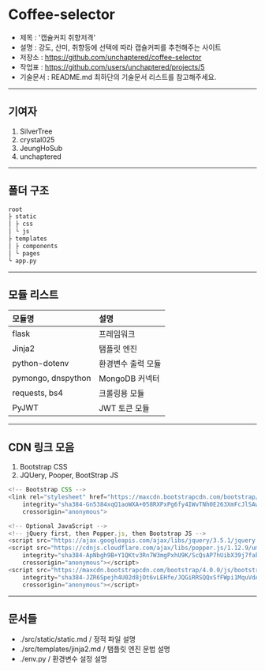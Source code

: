 # Coffee-selector

- 제목 : '캡슐커피 취향저격'
- 설명 : 강도, 산미, 취향등에 선택에 따라 캡슐커피를 추천해주는 사이트
- 저장소 : https://github.com/unchaptered/coffee-selector
- 작업표 : https://github.com/users/unchaptered/projects/5
- 기술문서 : README.md 최하단의 기술문서 리스트를 참고해주세요.

<hr>

## 기여자

1. SilverTree 
2. crystal025 
3. JeungHoSub 
4. unchaptered

<hr>

## 폴더 구조

```cmd
root
├ static
│ ├ css
│ └ js
├ templates
│ ├ components
│ └ pages
└ app.py
```

<hr>

## 모듈 리스트

| 모듈명 | 설명 |
| :----- | :--- |
| flask | 프레임워크 |
| Jinja2 | 탬플릿 엔진 |
| python-dotenv | 환경변수 출력 모듈 |
| pymongo, dnspython | MongoDB 커넥터 |
| requests, bs4 | 크롤링용 모듈 |
| PyJWT | JWT 토큰 모듈 |

<hr>

## CDN 링크 모음

1. Bootstrap CSS
2. JQUery, Pooper, BootStrap JS

```javascript
<!-- Bootstrap CSS -->
<link rel="stylesheet" href="https://maxcdn.bootstrapcdn.com/bootstrap/4.0.0/css/bootstrap.min.css"
    integrity="sha384-Gn5384xqQ1aoWXA+058RXPxPg6fy4IWvTNh0E263XmFcJlSAwiGgFAW/dAiS6JXm"
    crossorigin="anonymous">

<!-- Optional JavaScript -->
<!-- jQuery first, then Popper.js, then Bootstrap JS -->
<script src="https://ajax.googleapis.com/ajax/libs/jquery/3.5.1/jquery.min.js"></script>
<script src="https://cdnjs.cloudflare.com/ajax/libs/popper.js/1.12.9/umd/popper.min.js"
    integrity="sha384-ApNbgh9B+Y1QKtv3Rn7W3mgPxhU9K/ScQsAP7hUibX39j7fakFPskvXusvfa0b4Q"
    crossorigin="anonymous"></script>
<script src="https://maxcdn.bootstrapcdn.com/bootstrap/4.0.0/js/bootstrap.min.js"
    integrity="sha384-JZR6Spejh4U02d8jOt6vLEHfe/JQGiRRSQQxSfFWpi1MquVdAyjUar5+76PVCmYl"
    crossorigin="anonymous"></script>
```

<hr>

## 문서들

- ./src/static/static.md / 정적 파일 설명
- ./src/templates/jinja2.md / 탬플릿 엔진 문법 설명
- ./env.py / 환경변수 설정 설명